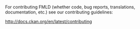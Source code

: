 For contributing FMLD (whether code, bug reports, translations, documentation,
etc.) see our contributing guidelines:

http://docs.ckan.org/en/latest/contributing
